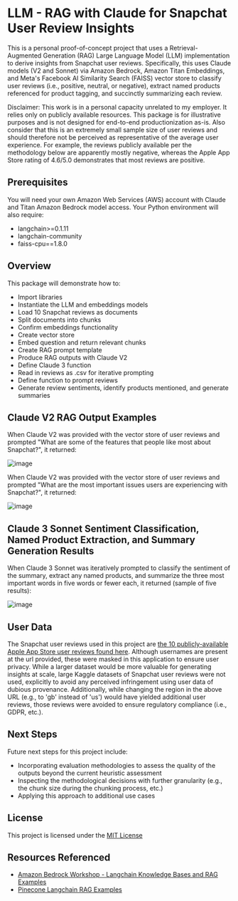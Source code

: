 # LLM - RAG with Claude for Snapchat User Review Insights

This is a personal proof-of-concept project that uses a Retrieval-Augmented Generation (RAG) Large Language Model (LLM) implementation to derive insights from Snapchat user reviews. Specifically, this uses Claude models (V2 and Sonnet) via Amazon Bedrock, Amazon Titan Embeddings, and Meta's Facebook AI Similarity Search (FAISS) vector store to classify user reviews (i.e., positive, neutral, or negative), extract named products referenced for product tagging, and succinctly summarizing each review.

Disclaimer: This work is in a personal capacity unrelated to my employer. It relies only on publicly available resources. This package is for illustrative purposes and is not designed for end-to-end productionization as-is. Also consider that this is an extremely small sample size of user reviews and should therefore not be perceived as representative of the average user experience. For example, the reviews publicly available per the methodology below are apparently mostly negative, whereas the Apple App Store rating of 4.6/5.0 demonstrates that most reviews are positive.

## Prerequisites

You will need your own Amazon Web Services (AWS) account with Claude and Titan Amazon Bedrock model access. Your Python environment will also require:
- langchain>=0.1.11
- langchain-community
- faiss-cpu==1.8.0

## Overview

This package will demonstrate how to:
- Import libraries
- Instantiate the LLM and embeddings models
- Load 10 Snapchat reviews as documents
- Split documents into chunks
- Confirm embeddings functionality
- Create vector store
- Embed question and return relevant chunks
- Create RAG prompt template
- Produce RAG outputs with Claude V2
- Define Claude 3 function
- Read in reviews as .csv for iterative prompting
- Define function to prompt reviews
- Generate review sentiments, identify products mentioned, and generate summaries

## Claude V2 RAG Output Examples

When Claude V2 was provided with the vector store of user reviews and prompted "What are some of the features that people like most about Snapchat?", it returned:

![image](https://github.com/blallen22/llm-rag-claude-snapchat-reviews/assets/4731381/90d2df94-c20a-41b3-99e2-946b48d7639f)

When Claude V2 was provided with the vector store of user reviews and prompted "What are the most important issues users are experiencing with Snapchat?", it returned:

![image](https://github.com/blallen22/llm-rag-claude-snapchat-reviews/assets/4731381/f98aa016-f04f-4b31-94e9-fd796346bd79)

## Claude 3 Sonnet Sentiment Classification, Named Product Extraction, and Summary Generation Results
When Claude 3 Sonnet was iteratively prompted to classify the sentiment of the summary, extract any named products, and summarize the three most important words in five words or fewer each, it returned (sample of five results):

![image](https://github.com/blallen22/llm-rag-claude-snapchat-reviews/assets/4731381/23cae392-e966-4969-a93b-3a12a0f71c07)

## User Data

The Snapchat user reviews used in this project are [the 10 publicly-available Apple App Store user reviews found here](https://apps.apple.com/us/app/snapchat/id447188370?see-all=reviews). Although usernames are present at the url provided, these were masked in this application to ensure user privacy. While a larger dataset would be more valuable for generating insights at scale, large Kaggle datasets of Snapchat user reviews were not used, explicitly to avoid any perceived infringement using user data of dubious provenance. Additionally, while changing the region in the above URL (e.g., to 'gb' instead of 'us') would have yielded additional user reviews, those reviews were avoided to ensure regulatory compliance (i.e., GDPR, etc.).

## Next Steps
Future next steps for this project include:
- Incorporating evaluation methodologies to assess the quality of the outputs beyond the current heuristic assessment
- Inspecting the methodological decisions with further granularity (e.g., the chunk size during the chunking process, etc.)
- Applying this approach to additional use cases

## License

This project is licensed under the [MIT License](https://choosealicense.com/licenses/mit/)

## Resources Referenced

  - [Amazon Bedrock Workshop - Langchain Knowledge Bases and RAG Examples](https://github.com/aws-samples/amazon-bedrock-workshop/blob/main/06_OpenSource_examples/01_Langchain_KnowledgeBases_and_RAG_examples/01_qa_w_rag_claude.ipynb)
  - [Pinecone Langchain RAG Examples](https://colab.research.google.com/github/pinecone-io/examples/blob/master/docs/langchain-retrieval-augmentation.ipynb)
